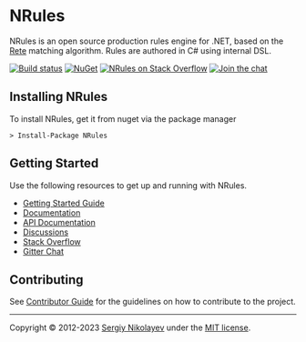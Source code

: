 # NRules

NRules is an open source production rules engine for .NET, based on the [Rete](http://en.wikipedia.org/wiki/Rete_algorithm) matching algorithm. Rules are authored in C# using internal DSL.

[![Build status](https://img.shields.io/appveyor/ci/nrules/nrules.svg)](https://ci.appveyor.com/project/NRules/nrules) [![NuGet](https://img.shields.io/nuget/v/NRules.svg)](https://nuget.org/packages/NRules) [![NRules on Stack Overflow](https://img.shields.io/badge/stack%20overflow-nrules-orange.svg)](http://stackoverflow.com/questions/tagged/nrules) [![Join the chat](https://img.shields.io/gitter/room/nrules/nrules.svg)](https://gitter.im/nrules/nrules)

## Installing NRules

To install NRules, get it from nuget via the package manager
```console
> Install-Package NRules
```

## Getting Started

Use the following resources to get up and running with NRules.

- [Getting Started Guide](https://nrules.net/articles/getting-started.html)
- [Documentation](https://nrules.net/index.html)
- [API Documentation](https://nrules.net/api/index.html)
- [Discussions](https://github.com/NRules/NRules/discussions)
- [Stack Overflow](https://stackoverflow.com/questions/tagged/nrules)
- [Gitter Chat](https://gitter.im/NRules/NRules)

## Contributing

See [Contributor Guide](CONTRIBUTING.md) for the guidelines on how to contribute to the project.

---
Copyright &copy; 2012-2023 [Sergiy Nikolayev](https://github.com/snikolayev) under the [MIT license](LICENSE.txt).
